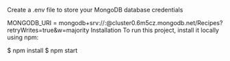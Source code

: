 Create a .env file to store your MongoDB database credentials

MONGODB_URI = mongodb+srv://<username>:<password>@cluster0.6m5cz.mongodb.net/Recipes?retryWrites=true&w=majority
Installation
To run this project, install it locally using npm:

$ npm install
$ npm start
